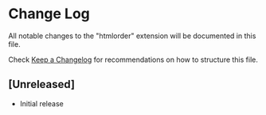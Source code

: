 # Change Log

All notable changes to the "htmlorder" extension will be documented in this file.

Check [Keep a Changelog](http://keepachangelog.com/) for recommendations on how to structure this file.

## [Unreleased]

- Initial release